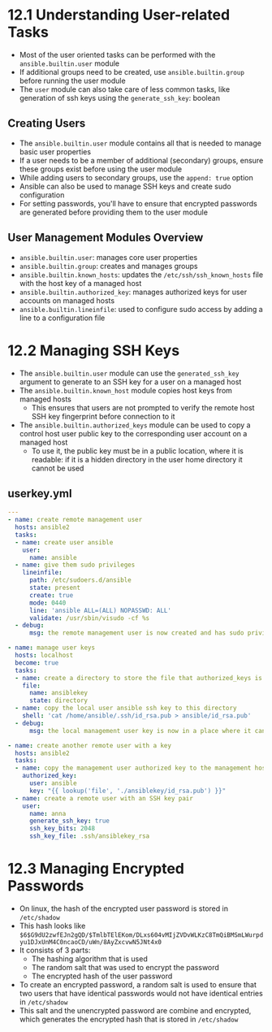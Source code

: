 # 12.1 Understanding User-related Tasks
- Most of the user oriented tasks can be performed with the `ansible.builtin.user` module
- If additional groups need to be created, use `ansible.builtin.group` before running the user module
- The `user` module can also take care of less common tasks, like generation of ssh keys using the `generate_ssh_key`: boolean

## Creating Users
- The `ansible.builtin.user` module contains all that is needed to manage basic user properties
- If a user needs to be a member of additional (secondary) groups, ensure these groups exist before using the user module
- While adding users to secondary groups, use the `append: true` option
- Ansible can also be used to manage SSH keys and create sudo configuration
- For setting passwords, you'll have to ensure that encrypted passwords are generated before providing them to the user module

## User Management Modules Overview
- `ansible.builtin.user`: manages core user properties
- `ansible.builtin.group`: creates and manages groups
- `ansible.builtin.known_hosts`: updates the `/etc/ssh/ssh_known_hosts` file with the host key of a managed host
- `ansible.builtin.authorized_key`: manages authorized keys for user accounts on managed hosts
- `ansible.builtin.lineinfile`: used to configure sudo access by adding a line to a configuration file

# 12.2 Managing SSH Keys
- The `ansible.builtin.user` module can use the `generated_ssh_key` argument to generate to an SSH key for a user on a managed host
- The `ansible.builtin.known_host` module copies host keys from managed hosts
  - This ensures that users are not prompted to verify the remote host SSH key fingerprint before connection to it
- The `ansible.builtin.authorized_keys` module can be used to copy a control host user public key to the corresponding user account on a managed host
  - To use it, the public key must be in a public location, where it is readable: if it is a hidden directory in the user home directory it cannot be used 

## userkey.yml
```yml
---
- name: create remote management user
  hosts: ansible2
  tasks:
  - name: create user ansible
    user:
      name: ansible
  - name: give them sudo privileges
    lineinfile:
      path: /etc/sudoers.d/ansible
      state: present
      create: true
      mode: 0440
      line: 'ansible ALL=(ALL) NOPASSWD: ALL'
      validate: /usr/sbin/visudo -cf %s
  - debug:
      msg: the remote management user is now created and has sudo privileges

- name: manage user keys
  hosts: localhost
  become: true
  tasks:
  - name: create a directory to store the file that authorized_keys is goign to distribute
    file:
      name: ansiblekey
      state: directory
  - name: copy the local user ansible ssh key to this directory
    shell: 'cat /home/ansible/.ssh/id_rsa.pub > ansible/id_rsa.pub'
  - debug:
      msg: the local management user key is now in a place where it can be used

- name: create another remote user with a key
  hosts: ansible2
  tasks:
  - name: copy the management user authorized key to the management host
    authorized_key:
      user: ansible
      key: "{{ lookup('file', './ansiblekey/id_rsa.pub') }}" 
  - name: create a remote user with an SSH key pair
    user:
      name: anna
      generate_ssh_key: true
      ssh_key_bits: 2048
      ssh_key_file: .ssh/ansiblekey_rsa
```

# 12.3 Managing Encrypted Passwords
- On linux, the hash of the encrypted  user password is stored in `/etc/shadow`
- This hash looks like `$6$G9dU2zwfEJn2gQD/$TmlbTElEKom/DLxs604vMIjZVDvWLKzC8TmQiBMSmLWurpdyu1DJxUnM4C0ncaoCD/uWn/8AyZxcvwN5JNt4x0`
- It consists of 3 parts:
  - The hashing algorithm that is used
  - The random salt that was used to encrypt the password
  - The encrypted hash of the user password
- To create an encrypted password, a random salt is used to ensure that two users that have identical passwords would not have identical entries in `/etc/shadow`
- This salt and the unencrypted password are combine and encrypted, which generates the encrypted hash that is stored in `/etc/shadow`